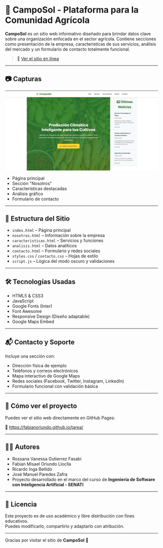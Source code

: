 # 🌱 CampoSol - Plataforma para la Comunidad Agrícola

**CampoSol** es un sitio web informativo diseñado para brindar datos clave sobre una organización enfocada en el sector agrícola. Contiene secciones como presentación de la empresa, características de sus servicios, análisis del mercado y un formulario de contacto totalmente funcional.

> 🔗 [Ver el sitio en línea](https://fabianoriundo.github.io/tarea/)

---

## 📷 Capturas

![Captura de pantalla del sitio](img/cap.jpg)

- Página principal  
- Sección "Nosotros"  
- Características destacadas  
- Análisis gráfico  
- Formulario de contacto

---

## 🧭 Estructura del Sitio

- `index.html` – Página principal
- `nosotros.html` – Información sobre la empresa
- `caracteristicas.html` – Servicios y funciones
- `analisis.html` – Datos analíticos
- `contacto.html` – Formulario y redes sociales
- `styles.css` / `contacto.css` – Hojas de estilo
- `script.js` – Lógica del modo oscuro y validaciones

---

## 🛠️ Tecnologías Usadas

- HTML5 & CSS3
- JavaScript
- Google Fonts (Inter)
- Font Awesome
- Responsive Design (Diseño adaptable)
- Google Maps Embed

---

## 📬 Contacto y Soporte

Incluye una sección con:

- Dirección física de ejemplo
- Teléfonos y correos electrónicos
- Mapa interactivo de Google Maps
- Redes sociales (Facebook, Twitter, Instagram, LinkedIn)
- Formulario funcional con validación básica

---

## 🚀 Cómo ver el proyecto

Puedes ver el sitio web directamente en GitHub Pages:

🔗 https://fabianoriundo.github.io/tarea/

---

## 👨‍💻 Autores

- Rossana Vanessa Gutierrez Fasabi
- Fabian Misael Oriundo Lloclla
- Ricardo Inga Bellido
- José Manuel Paredes Zafra  
- Proyecto desarrollado en el marco del curso de **Ingeniería de Software con Inteligencia Artificial - SENATI**

---

## 📄 Licencia

Este proyecto es de uso académico y libre distribución con fines educativos.  
Puedes modificarlo, compartirlo y adaptarlo con atribución.

---

Gracias por visitar el sitio de **CampoSol** 🌿

